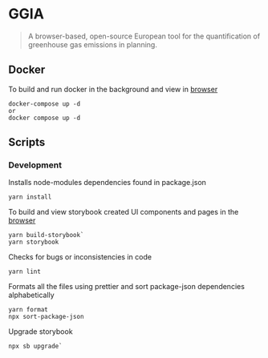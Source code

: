 # GGIA
> A browser-based, open-source European tool for the quantification of greenhouse gas emissions in planning.

## Docker

To build and run docker in the background and view in [browser](http://localhost:3000/)

```
docker-compose up -d 
or
docker compose up -d 

```


## Scripts
### Development

Installs node-modules dependencies found in package.json
```
yarn install
```

To build and view storybook created UI components and pages in the [browser](http://localhost:6006/)

```
yarn build-storybook`
yarn storybook
```

Checks for bugs or inconsistencies in code
```
yarn lint
```

Formats all the files using prettier and sort package-json dependencies alphabetically
``` 
yarn format
npx sort-package-json
```
Upgrade storybook
```
npx sb upgrade`
```


